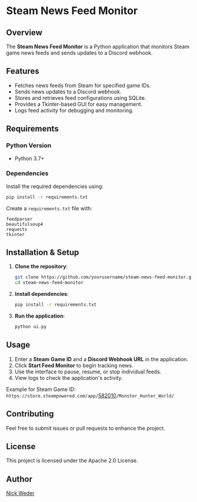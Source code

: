 # Steam News Feed Monitor

## Overview

The **Steam News Feed Monitor** is a Python application that monitors Steam game news feeds and sends updates to a Discord webhook.

## Features

- Fetches news feeds from Steam for specified game IDs.
- Sends news updates to a Discord webhook.
- Stores and retrieves feed configurations using SQLite.
- Provides a Tkinter-based GUI for easy management.
- Logs feed activity for debugging and monitoring.

## Requirements

### Python Version

- Python 3.7+

### Dependencies

Install the required dependencies using:

```sh
pip install -r requirements.txt
```

Create a `requirements.txt` file with:

```
feedparser
beautifulsoup4
requests
tkinter
```

## Installation & Setup

1. **Clone the repository**:
   ```sh
   git clone https://github.com/yourusername/steam-news-feed-monitor.git
   cd steam-news-feed-monitor
   ```
2. **Install dependencies**:
   ```sh
   pip install -r requirements.txt
   ```
3. **Run the application**:
   ```sh
   python ui.py
   ```

## Usage

1. Enter a **Steam Game ID** and a **Discord Webhook URL** in the application.
2. Click **Start Feed Monitor** to begin tracking news.
3. Use the interface to pause, resume, or stop individual feeds.
4. View logs to check the application's activity.

Example for Steam Game ID:
`https://store.steampowered.com/app/`<ins>582010</ins>`/Monster_Hunter_World/`

## Contributing

Feel free to submit issues or pull requests to enhance the project.

## License

This project is licensed under the Apache 2.0 License.

## Author

[Nick Weder](https://github.com/NickWeder)

